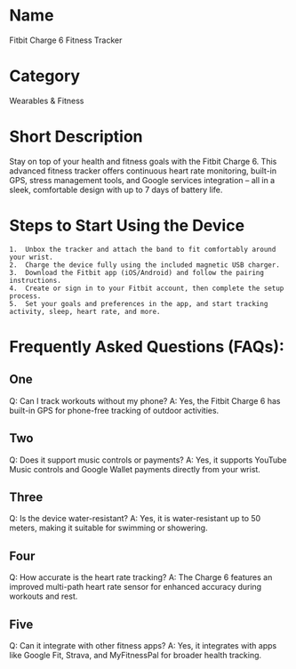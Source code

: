 # Name
Fitbit Charge 6 Fitness Tracker

# Category
Wearables & Fitness

# Short Description
Stay on top of your health and fitness goals with the Fitbit Charge 6. This advanced fitness tracker offers continuous heart rate monitoring, built-in GPS, stress management tools, and Google services integration – all in a sleek, comfortable design with up to 7 days of battery life.

# Steps to Start Using the Device
	1.	Unbox the tracker and attach the band to fit comfortably around your wrist.
	2.	Charge the device fully using the included magnetic USB charger.
	3.	Download the Fitbit app (iOS/Android) and follow the pairing instructions.
	4.	Create or sign in to your Fitbit account, then complete the setup process.
	5.	Set your goals and preferences in the app, and start tracking activity, sleep, heart rate, and more.

# Frequently Asked Questions (FAQs):
## One
Q: Can I track workouts without my phone?
A: Yes, the Fitbit Charge 6 has built-in GPS for phone-free tracking of outdoor activities.

## Two
Q: Does it support music controls or payments?
A: Yes, it supports YouTube Music controls and Google Wallet payments directly from your wrist.

## Three
Q: Is the device water-resistant?
A: Yes, it is water-resistant up to 50 meters, making it suitable for swimming or showering.

## Four
Q: How accurate is the heart rate tracking?
A: The Charge 6 features an improved multi-path heart rate sensor for enhanced accuracy during workouts and rest.

## Five
Q: Can it integrate with other fitness apps?
A: Yes, it integrates with apps like Google Fit, Strava, and MyFitnessPal for broader health tracking.